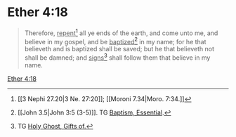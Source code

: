 # Ether 4:18

> Therefore, <u>repent</u>[^a] all ye ends of the earth, and come unto me, and believe in my gospel, and be <u>baptized</u>[^b] in my name; for he that believeth and is baptized shall be saved; but he that believeth not shall be damned; and <u>signs</u>[^c] shall follow them that believe in my name.

[Ether 4:18](https://www.churchofjesuschrist.org/study/scriptures/bofm/ether/4?lang=eng&id=p18#p18)


[^a]: [[3 Nephi 27.20|3 Ne. 27:20]]; [[Moroni 7.34|Moro. 7:34.]]
[^b]: [[John 3.5|John 3:5 (3-5)]]. TG [Baptism, Essential](https://www.churchofjesuschrist.org/study/scriptures/tg/baptism-essential?lang=eng).
[^c]: TG [Holy Ghost, Gifts of.](https://www.churchofjesuschrist.org/study/scriptures/tg/holy-ghost-gifts-of?lang=eng)
